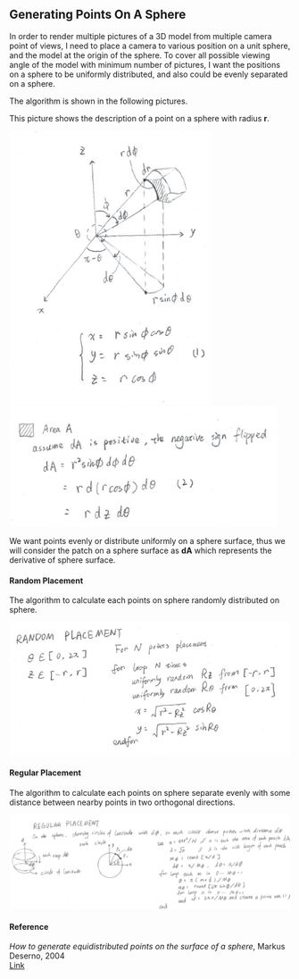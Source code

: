 ## Generating Points On A Sphere

In order to render multiple pictures of a 3D model from multiple camera point of views, I need to place a camera to various position on a unit sphere, and the model at the origin of the sphere. To cover all possible viewing angle of the model with minimum number of pictures, I want the positions on a sphere to be uniformly distributed, and also could be evenly separated on a sphere.

The algorithm is shown in the following pictures.  

This picture shows the description of a point on a sphere with radius **r**.    
<div>
<img src="images/figure.png" alt="figure" width=360>
<img src="images/derivative_A.png" alt="derivative_A" width=480>
</div>

We want points evenly or distribute uniformly on a sphere surface, thus we will consider the patch on a sphere surface as **dA** which represents the derivative of sphere surface.

#### Random Placement

The algorithm to calculate each points on sphere randomly distributed on sphere.  

<img src="images/random_placement.png" alt="random_placement" width=640>  

#### Regular Placement

The algorithm to calculate each points on sphere separate evenly with some distance between nearby points in two orthogonal directions.

<img src="images/regular_placement.png" alt="random_placement">  

#### Reference
_How to generate equidistributed points on the surface of a sphere_, Markus Deserno, 2004  
[Link](https://www.cmu.edu/biolphys/deserno/pdf/sphere_equi.pdf)
